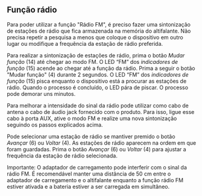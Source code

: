 ## Função rádio  

Para poder utilizar a função "Rádio FM", é preciso fazer uma sintonização de estações de rádio que fica armazenada na memória do altifalante. Não precisa repetir a pesquisa a menos que coloque o dispositivo em outro lugar ou modifique a frequência da estação de rádio preferida. 

Para realizar a sintonização de estações de rádio, prima o botão *Mudar função* (14) até chegar ao modo FM. O LED “FM” dos *indicadores de função* (15) acende ao chegar até a função da rádio. Prima a seguir o botão "Mudar função" (4) durante 2 segundos. O LED “FM” dos *indicadores de função* (15) pisca enquanto o dispositivo está a procurar as estações de rádio. Quando o processo é concluído, o LED pára de piscar.  O processo pode demorar uns minutos. 

Para melhorar a intensidade do sinal da rádio pode utilizar como cabo de antena o cabo de áudio jack fornecido com o produto. Para isso, ligue esse cabo à porta AUX, ative o modo FM e realize uma nova sintonização seguindo os passos explicados acima.

Pode selecionar uma estação de rádio se mantiver premido o botão *Avançar* (6) ou *Voltar* (4). As estações de rádio aparecem na ordem em que foram guardadas. Prima o botão *Avançar* (6) ou *Voltar* (4) para ajustar a frequência da estação de rádio selecionada.

Importante: O adaptador de carregamento pode interferir com o sinal da rádio FM. É recomendável manter uma distância de 50 cm entre o adaptador de carregamento e o altifalante enquanto a função rádio FM estiver ativada e a bateria estiver a ser carregada em simultâneo.


